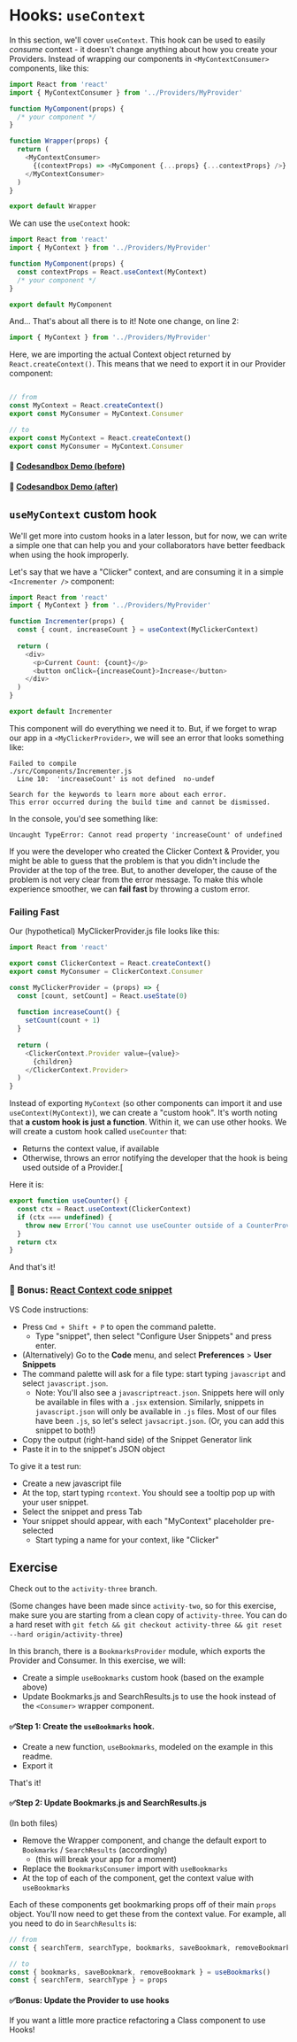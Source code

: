 # Hooks: `useContext`

In this section, we'll cover `useContext`. This hook can be used to easily *consume* context - it doesn't change anything about how you create your Providers. Instead of wrapping our components in `<MyContextConsumer>` components, like this:

```js
import React from 'react'
import { MyContextConsumer } from '../Providers/MyProvider'

function MyComponent(props) {
  /* your component */
}

function Wrapper(props) {
  return (
    <MyContextConsumer>
      {(contextProps) => <MyComponent {...props} {...contextProps} />}
    </MyContextConsumer>
  )
}

export default Wrapper
```

We can use the `useContext` hook:

```js
import React from 'react'
import { MyContext } from '../Providers/MyProvider'

function MyComponent(props) {
  const contextProps = React.useContext(MyContext)
  /* your component */
}

export default MyComponent
```

And... That's about all there is to it! Note one change, on line 2:

```js
import { MyContext } from '../Providers/MyProvider'
```

Here, we are importing the actual Context object returned by `React.createContext()`. This means that we need to export it in our Provider component:

```js

// from
const MyContext = React.createContext()
export const MyConsumer = MyContext.Consumer

// to
export const MyContext = React.createContext()
export const MyConsumer = MyContext.Consumer
```

#### 🔗 [Codesandbox Demo (before)](https://codesandbox.io/s/context-demo-solution-w-appwrapper-eyfl4)
#### 🔗 [Codesandbox Demo (after)](https://codesandbox.io/s/context-demo-solution-w-usecontext-hook-wxrwz)

## `useMyContext` custom hook

We'll get more into custom hooks in a later lesson, but for now, we can write a simple one that can help you and your collaborators have better feedback when using the hook improperly.

Let's say that we have a "Clicker" context, and are consuming it in a simple `<Incrementer />` component:

```js
import React from 'react'
import { MyContext } from '../Providers/MyProvider'

function Incrementer(props) {
  const { count, increaseCount } = useContext(MyClickerContext)
  
  return (
    <div>
      <p>Current Count: {count}</p>
      <button onClick={increaseCount}>Increase</button>
    </div>
  )
}

export default Incrementer
```

This component will do everything we need it to. But, if we forget to wrap our app in a `<MyClickerProvider>`, we will see an error that looks something like:

```
Failed to compile
./src/Components/Incrementer.js
  Line 10:  'increaseCount' is not defined  no-undef

Search for the keywords to learn more about each error.
This error occurred during the build time and cannot be dismissed.
```

In the console, you'd see something like:

```
Uncaught TypeError: Cannot read property 'increaseCount' of undefined
```

If you were the developer who created the Clicker Context & Provider, you might be able to guess that the problem is that you didn't include the Provider at the top of the tree. But, to another developer, the cause of the problem is not very clear from the error message. To make this whole experience smoother, we can **fail fast** by throwing a custom error.

### Failing Fast

Our (hypothetical) MyClickerProvider.js file looks like this:

```js
import React from 'react'

export const ClickerContext = React.createContext()
export const MyConsumer = ClickerContext.Consumer

const MyClickerProvider = (props) => {
  const [count, setCount] = React.useState(0)
  
  function increaseCount() {
    setCount(count + 1)
  }
  
  return (
    <ClickerContext.Provider value={value}>
      {children}
    </ClickerContext.Provider>
  )
}
```

Instead of exporting `MyContext` (so other components can import it and use `useContext(MyContext)`), we can create a "custom hook". It's worth noting that **a custom hook is just a function**. Within it, we can use other hooks. We will create a custom hook called `useCounter` that:

 - Returns the context value, if available
 - Otherwise, throws an error notifying the developer that the hook is being used outside of a Provider.[
 
Here it is:
 
```js
export function useCounter() {
  const ctx = React.useContext(ClickerContext)
  if (ctx === undefined) {
    throw new Error('You cannot use useCounter outside of a CounterProvider. Be sure to include it somewhere higher in the tree')
  }
  return ctx
}
```

And that's it!


### 🔗 Bonus: [React Context code snippet](https://snippet-generator.app/?description=React+Context+Provider&tabtrigger=rcontext&snippet=import+*+as+React+from+%27react%27%0A%0Aconst+%24%7B1%3AMyContext%7DContext+%3D+React.createContext%28undefined%29%0A%0Aexport+const+%24%7B1%3AMyContext%7DConsumer+%3D+%24%7B1%3AMyContext%7DContext.Consumer%0A%0Aexport+const+useMyContext+%3D+%28%29+%3D%3E+%7B%0A++const+ctx+%3D+React.useContext%28%24%7B1%3AMyContext%7DContext%29%0A++if+%28%21ctx%29+throw+new+Error%28%27use%24%7B1%3AMyContext%7D+must+be+used+within+a+%24%7B1%3AMyContext%7DProvider%27%29%0A++return+ctx%0A%7D%0A%0Aexport+const+%24%7B1%3AMyContext%7DProvider+%3D+%28%7B+children+%7D%29+%3D%3E+%7B%0A++const+value+%3D+%7B%0A++++%2F*+*%2F%0A++%7D%0A%0A++return+%3C%24%7B1%3AMyContext%7DContext.Provider+value%3D%7Bvalue%7D%3E%7Bchildren%7D%3C%2F%24%7B1%3AMyContext%7DContext.Provider%3E%0A%7D%0A&mode=vscode)

VS Code instructions:

 - Press `Cmd + Shift + P` to open the command palette.
   - Type "snippet", then select "Configure User Snippets" and press enter.
 - (Alternatively) Go to the **Code** menu, and select **Preferences** > **User Snippets**
 - The command palette will ask for a file type: start typing `javascript` and select `javascript.json`.
   - Note: You'll also see a `javascriptreact.json`. Snippets here will only be available in files with a `.jsx` extension. Similarly, snippets in `javascript.json` will only be available in `.js` files. Most of our files have been `.js`, so let's select `javsacript.json`. (Or, you can add this snippet to both!)
 - Copy the output (right-hand side) of the Snippet Generator link
 - Paste it in to the snippet's JSON object

To give it a test run:

 - Create a new javascript file
 - At the top, start typing `rcontext`. You should see a tooltip pop up with your user snippet.
 - Select the snippet and press Tab
 - Your snippet should appear, with each "MyContext" placeholder pre-selected
   - Start typing a name for your context, like "Clicker"
   
## Exercise

Check out to the `activity-three` branch.

(Some changes have been made since `activity-two`, so for this exercise, make sure you are starting from a clean copy of `activity-three`. You can do a hard reset with `git fetch && git checkout activity-three && git reset --hard origin/activity-three`)

In this branch, there is a `BookmarksProvider` module, which exports the Provider and Consumer. In this exercise, we will:

 - Create a simple `useBookmarks` custom hook (based on the example above)
 - Update Bookmarks.js and SearchResults.js to use the hook instead of the `<Consumer>` wrapper component.
 
 
#### ✅Step 1: Create the `useBookmarks` hook.

- Create a new function, `useBookmarks`, modeled on the example in this readme.
- Export it

That's it!

#### ✅Step 2: Update Bookmarks.js and SearchResults.js

(In both files)

- Remove the Wrapper component, and change the default export to `Bookmarks` / `SearchResults` (accordingly)
  - (this will break your app for a moment)
- Replace the `BookmarksConsumer` import with `useBookmarks`
- At the top of each of the component, get the context value with `useBookmarks`

Each of these components get bookmarking props off of their main `props` object. You'll now need to get these from the context value. For example, all you need to do in `SearchResults` is:

```js
// from
const { searchTerm, searchType, bookmarks, saveBookmark, removeBookmark } = props

// to
const { bookmarks, saveBookmark, removeBookmark } = useBookmarks()
const { searchTerm, searchType } = props
```

#### ✅Bonus: Update the Provider to use hooks

If you want a little more practice refactoring a Class component to use Hooks!


